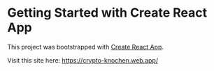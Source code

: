 # Getting Started with Create React App

This project was bootstrapped with [Create React App](https://github.com/facebook/create-react-app).



Visit this site here: 
https://crypto-knochen.web.app/
